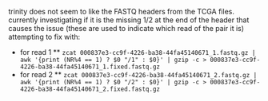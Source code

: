 trinity does not seem to like the FASTQ headers from the TCGA files.
currently investigating if it is the missing 1/2 at the end of the header that causes the issue (these are used to indicate which read of the pair it is)
attempting to fix with:
* for read 1
** `zcat 000837e3-cc9f-4226-ba38-44fa45140671_1.fastq.gz | awk '{print (NR%4 == 1) ? $0 "/1" : $0}' | gzip -c > 000837e3-cc9f-4226-ba38-44fa45140671_1.fixed.fastq.gz`
* for read 2
** `zcat 000837e3-cc9f-4226-ba38-44fa45140671_2.fastq.gz | awk '{print (NR%4 == 1) ? $0 "/2" : $0}' | gzip -c > 000837e3-cc9f-4226-ba38-44fa45140671_2.fixed.fastq.gz`
